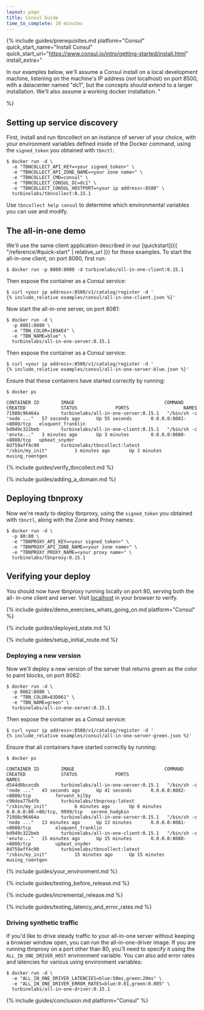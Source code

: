 ```yaml
---
layout: page
title: Consul Guide
time_to_complete: 10 minutes
---
```


[//]: # ( Copyright 2018 Turbine Labs, Inc.                                   )
[//]: # ( you may not use this file except in compliance with the License.    )
[//]: # ( You may obtain a copy of the License at                             )
[//]: # (                                                                     )
[//]: # (     http://www.apache.org/licenses/LICENSE-2.0                      )
[//]: # (                                                                     )
[//]: # ( Unless required by applicable law or agreed to in writing, software )
[//]: # ( distributed under the License is distributed on an "AS IS" BASIS,   )
[//]: # ( WITHOUT WARRANTIES OR CONDITIONS OF ANY KIND, either express or     )
[//]: # ( implied. See the License for the specific language governing        )
[//]: # ( permissions and limitations under the License.                      )

[//]: # (Integrating Houston with Consul)

{%
  include guides/prerequisites.md
  platform="Consul"
  quick_start_name="Install Consul"
  quick_start_url="https://www.consul.io/intro/getting-started/install.html"
  install_extra="

In our examples below, we'll assume a Consul install on a local development
machine, listening on the machine's IP address (_not_ localhost) on port 8500,
with a datacenter named \"dc1\", but the concepts should extend to a larger
installation. We'll also assume a working docker installation. "

%}

## Setting up service discovery

First, install and run tbncollect on an instance of server of your choice,
with your environment variables defined inside of the Docker command, using
the `signed_token` you obtained with `tbnctl`:

```console
$ docker run -d \
  -e "TBNCOLLECT_API_KEY=<your signed_token>" \
  -e "TBNCOLLECT_API_ZONE_NAME=<your zone name>" \
  -e "TBNCOLLECT_CMD=consul" \
  -e "TBNCOLLECT_CONSUL_DC=dc1" \
  -e "TBNCOLLECT_CONSUL_HOSTPORT=<your ip address>:8500" \
  turbinelabs/tbncollect:0.15.1
```

Use `tbncollect help consul` to determine which environmental variables you
can use and modify.

## The all-in-one demo

We'll use the same client application described in our [quickstart]({{
"/reference/#quick-start" | relative_url }}) for these examples. To start the all-in-one client, on port 8080, first run:

```console
$ docker run -p 8080:8080 -d turbinelabs/all-in-one-client:0.15.1
```

Then expose the container as a Consul service:

```console
$ curl <your ip address>:8500/v1/catalog/register -d '
{% include_relative examples/consul/all-in-one-client.json %}'
```

Now start the all-in-one server, on port 8081:

```console
$ docker run -d \
  -p 8081:8080 \
  -e "TBN_COLOR=1B9AE4" \
  -e "TBN_NAME=blue" \
  turbinelabs/all-in-one-server:0.15.1
```

Then expose the container as a Consul service:

```console
$ curl <your ip address>:8500/v1/catalog/register -d '
{% include_relative examples/consul/all-in-one-server-blue.json %}'
```

Ensure that these containers have started correctly by running:

```console
$ docker ps
```

```shell
CONTAINER ID        IMAGE                                 COMMAND                  CREATED             STATUS              PORTS                    NAMES
71988c96464a        turbinelabs/all-in-one-server:0.15.1   "/bin/sh -c 'node ..."   57 seconds ago      Up 55 seconds       0.0.0.0:8081->8080/tcp   eloquent_franklin
bd949c322beb        turbinelabs/all-in-one-client:0.15.1   "/bin/sh -c 'envte..."   3 minutes ago       Up 3 minutes        0.0.0.0:8080->8080/tcp   upbeat_snyder
8d759aff4c90        turbinelabs/tbncollect:latest         "/sbin/my_init"          3 minutes ago       Up 3 minutes                                 musing_roentgen
```

{% include guides/verify_tbncollect.md %}

{% include guides/adding_a_domain.md %}

## Deploying tbnproxy

Now we're ready to deploy tbnproxy, using the `signed_token` you obtained with
`tbnctl`, along with the Zone and Proxy names:

```console
$ docker run -d \
  -p 80:80 \
  -e "TBNPROXY_API_KEY=<your signed_token>" \
  -e "TBNPROXY_API_ZONE_NAME=<your zone name>" \
  -e "TBNPROXY_PROXY_NAME=<your proxy name>" \
  turbinelabs/tbnproxy:0.15.1
```

## Verifying your deploy

You should now have tbnproxy running locally on port 80, serving both the all-
in-one client and server. Visit [localhost](http://localhost) in your browser to
verify.

{%
  include guides/demo_exercises_whats_going_on.md
  platform="Consul"
%}

{% include guides/deployed_state.md %}

{% include guides/setup_initial_route.md %}

### Deploying a new version

Now we'll deploy a new version of the server that returns green as the color to
paint blocks, on port 8082:

```console
$ docker run -d \
  -p 8082:8080 \
  -e "TBN_COLOR=83D061" \
  -e "TBN_NAME=green" \
  turbinelabs/all-in-one-server:0.15.1
```

Then expose the container as a Consul service:

```console
$ curl <your ip address>:8500/v1/catalog/register -d '
{% include_relative examples/consul/all-in-one-server-green.json %}'
```

Ensure that all containers have started correctly by running:

```console
$ docker ps
```

```shell
CONTAINER ID        IMAGE                                 COMMAND                  CREATED             STATUS              PORTS                          NAMES
d544d8bcecdb        turbinelabs/all-in-one-server:0.15.1   "/bin/sh -c 'node ..."   43 seconds ago      Up 41 seconds       0.0.0.0:8082->8080/tcp         fervent_kilby
c90dea77b4fb        turbinelabs/tbnproxy:latest           "/sbin/my_init"          6 minutes ago       Up 6 minutes        0.0.0.0:80->80/tcp, 9999/tcp   serene_hodgkin
71988c96464a        turbinelabs/all-in-one-server:0.15.1   "/bin/sh -c 'node ..."   13 minutes ago      Up 13 minutes       0.0.0.0:8081->8080/tcp         eloquent_franklin
bd949c322beb        turbinelabs/all-in-one-client:0.15.1   "/bin/sh -c 'envte..."   15 minutes ago      Up 15 minutes       0.0.0.0:8080->8080/tcp         upbeat_snyder
8d759aff4c90        turbinelabs/tbncollect:latest         "/sbin/my_init"          15 minutes ago      Up 15 minutes                                      musing_roentgen
```

{% include guides/your_environment.md %}

{% include guides/testing_before_release.md %}

{% include guides/incremental_release.md %}

{% include guides/testing_latency_and_error_rates.md %}

### Driving synthetic traffic

If you'd like to drive steady traffic to your all-in-one server without keeping
a browser window open, you can run the all-in-one-driver image. If you are
running tbnproxy on a port other than 80, you'll need to specify it using the
`ALL_IN_ONE_DRIVER_HOST` environment variable. You can also add error rates and
latencies for various using environment variables:

```console
$ docker run -d \
  -e "ALL_IN_ONE_DRIVER_LATENCIES=blue:50ms,green:20ms" \
  -e "ALL_IN_ONE_DRIVER_ERROR_RATES=blue:0.01,green:0.005" \
  turbinelabs/all-in-one-driver:0.15.1
```

{% include guides/conclusion.md
   platform="Consul"
%}

